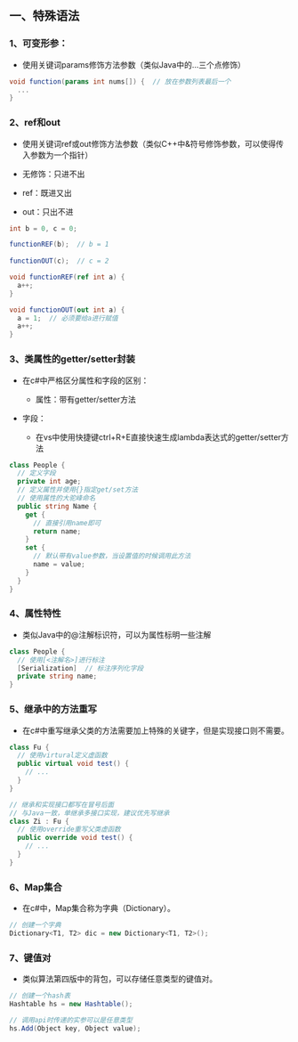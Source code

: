  

## 一、特殊语法

### 1、可变形参：

- 使用关键词params修饰方法参数（类似Java中的...三个点修饰）
```c#
void function(params int nums[]) {  // 放在参数列表最后一个
  ...
}
```
### 2、ref和out

- 使用关键词ref或out修饰方法参数（类似C++中&符号修饰参数，可以使得传入参数为一个指针）

- 无修饰：只进不出

- ref：既进又出

- out：只出不进
```c#
int b = 0, c = 0;

functionREF(b);  // b = 1
 
functionOUT(c);  // c = 2

void functionREF(ref int a) {
  a++;
}

void functionOUT(out int a) {
  a = 1;  // 必须要给a进行赋值
  a++;
}
```
### 3、类属性的getter/setter封装 

- 在c#中严格区分属性和字段的区别：

    - 属性：带有getter/setter方法

- 字段：

    - 在vs中使用快捷键ctrl+R+E直接快速生成lambda表达式的getter/setter方法
```c#
class People {
  // 定义字段
  private int age;
  // 定义属性并使用{}指定get/set方法
  // 使用属性的大驼峰命名
  public string Name {
    get {
      // 直接引用name即可
      return name;
    }
    set {
      // 默认带有value参数，当设置值的时候调用此方法
      name = value;
    }
  }
}
```
### 4、属性特性

- 类似Java中的@注解标识符，可以为属性标明一些注解
```c#
class People {
  // 使用[<注解名>]进行标注
  [Serialization]  // 标注序列化字段
  private string name;
}
```
### 5、继承中的方法重写

- 在c#中重写继承父类的方法需要加上特殊的关键字，但是实现接口则不需要。
```c#
class Fu {
  // 使用virtural定义虚函数
  public virtual void test() {
    // ...
  }
}

// 继承和实现接口都写在冒号后面
// 与Java一致，单继承多接口实现，建议优先写继承
class Zi : Fu {
  // 使用override重写父类虚函数
  public override void test() {
    // ...
  }
}
```
### 6、Map集合

- 在c#中，Map集合称为字典（Dictionary）。
```c#
// 创建一个字典
Dictionary<T1, T2> dic = new Dictionary<T1, T2>();
```
### 7、键值对

- 类似算法第四版中的背包，可以存储任意类型的键值对。
```c#
// 创建一个hash表
Hashtable hs = new Hashtable();

// 调用api时传递的实参可以是任意类型
hs.Add(Object key, Object value);
```

